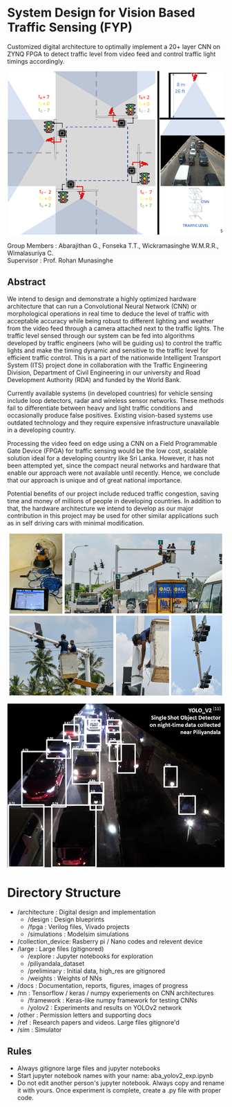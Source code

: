 # System Design for Vision Based Traffic Sensing (FYP)
Customized digital architecture  to optimally implement a 20+ layer CNN on ZYNQ FPGA to detect traffic level from video feed and control traffic light timings accordingly.

![Implementation plan](docs/data_collection/explain.PNG)

Group Members : Abarajithan G., Fonseka T.T., Wickramasinghe W.M.R.R., Wimalasuriya C. \
Supervisor    : Prof. Rohan Munasinghe 

## Abstract

We intend to design and demonstrate a highly optimized hardware architecture that can run a Convolutional Neural Network (CNN) or morphological operations in real time to deduce the level of traffic with acceptable accuracy while being robust to different lighting and weather from the video feed through a camera attached next to the traffic lights. The traffic level sensed through our system can be fed into algorithms developed by traffic engineers (who will be guiding us) to control the traffic lights and make the timing dynamic and sensitive to the traffic level for efficient traffic control. This is a part of the nationwide Intelligent Transport System (ITS) project done in collaboration with the Traffic Engineering Division, Department of Civil Engineering in our university and Road Development Authority (RDA) and funded by the World Bank. 

Currently available systems (in developed countries) for vehicle sensing include loop detectors, radar and wireless sensor networks. These methods fail to differentiate between heavy and light traffic conditions and occasionally produce false positives. Existing vision-based systems use outdated technology and they require expensive infrastructure unavailable in a developing country.  

Processing the video feed on edge using a CNN on a Field Programmable Gate Device (FPGA) for traffic sensing would be the low cost, scalable solution ideal for a developing country like Sri Lanka. However, it has not been attempted yet, since the compact neural networks and hardware that enable our approach were not available until recently. Hence, we conclude that our approach is unique and of great national importance. 

Potential benefits of our project include reduced traffic congestion, saving time and money of millions of people in developing countries. In addition to that, the hardware architecture we intend to develop as our major contribution in this project may be used for other similar applications such as in self driving cars with minimal modification. 

![Data collection device fixed](docs/data_collection/fixing_device.PNG)

![YOLOv2 inference on night time traffic data collected with our device at Piliyandala, Sri Lanka](docs/data_collection/night_result.png)


# Directory Structure

- /architecture     : Digital design and implementation
  - /design         : Design blueprints
  - /fpga           : Verilog files, Vivado projects
  - /simulations    : Modelsim simulations
- /collection_device: Rasberry pi / Nano codes and relevent device
- /large            : Large files (gitignored)
  - /explore        : Jupyter notebooks for exploration
  - /piliyandala_dataset
  - /preliminary    : Initial data, high_res are gitignored
  - /weights        : Weights of NNs
- /docs             : Documentation, reports, figures, images of progress
- /nn               : Tensorflow / keras / numpy experiements on CNN architectures
  - /framework      : Keras-like numpy framework for testing CNNs
  - /yolov2         : Experiments and results on YOLOv2 network
- /other            : Permission letters and supporting docs
- /ref              : Research papers and videos. Large files gitignore'd
- /sim              : Simulator

## Rules

* Always gitignore large files and jupyter notebooks
* Start jupyter notebook names with your name: aba_yolov2_exp.ipynb
* Do not edit another person's jupyter notebook. Always copy and rename it with yours. Once experiment is complete, create a .py file with proper code.
